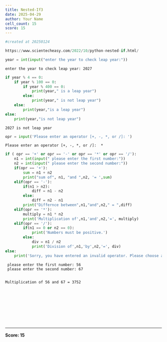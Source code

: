 ```yaml
---
title: Nested-If3
date: 2025-04-29
author: Your Name
cell_count: 15
score: 15
---
```


```python
#created at 20250124
```


```python
https://www.scientecheasy.com/2022/10/python-nested-if.html/
```


```python
year = int(input("enter the year to check leap year:"))
```

    enter the year to check leap year: 2027



```python
if year % 4 == 0:
    if year % 100 == 0:
        if year % 400 == 0:
            print(year," is a leap year")
        else:
            print(year," is not leap year")
    else:
        print(year,"is a leap year")
else:
    print(year,"is not leap year")
```

    2027 is not leap year



```python
opr = input('Please enter an operator [+, -, *, or /]: ')
```

    Please enter an operator [+, -, *, or /]:  *



```python
if ( opr == '+' or opr == '-' or opr == '*' or opr == '/'):
    n1 = int(input(" please enter the first number:"))
    n2 = int(input(" please enter the second number:"))
    if(opr == '+'):
        sum = n1 + n2
        print("sum of", n1, "and ",n2, '= ',sum)
    elif(opr == '-'):
        if(n1 > n2):
            diff = n1 - n2
        else:
            diff = n2 - n1
        print("Differnce between",n1,"and",n2," = ",diff)
    elif(opr == '*'):
        multiply = n1 * n2
        print('Multiplication of',n1,'and',n2,'=', multiply)
    elif(opr == '/'):
        if(n1 == 0 or n2 == 0):
            print('Numbers must be positive.')
        else:
            div = n1 / n2
            print('Division of',n1,'by',n2,'=', div)
else:
    print('Sorry, you have entered an invalid operator. Please choose any of these +, -, *, or /.')

```

     please enter the first number: 56
     please enter the second number: 67


    Multiplication of 56 and 67 = 3752



```python

```


```python

```


```python

```


```python

```


```python

```


```python

```


```python

```


```python

```


```python

```


---
**Score: 15**